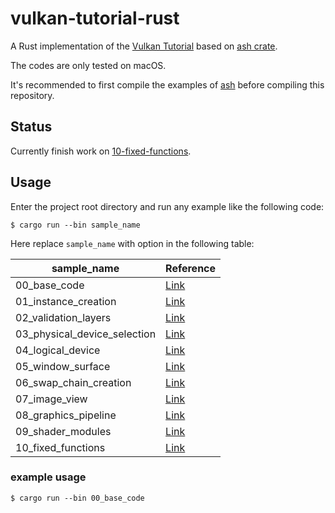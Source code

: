 # vulkan-tutorial-rust

A Rust implementation of the [Vulkan Tutorial](https://vulkan-tutorial.com) based on [ash crate](https://crates.io/crates/ash).

The codes are only tested on macOS.

It's recommended to first compile the examples of [ash](https://github.com/MaikKlein/ash) before compiling this repository.

## Status

Currently finish work on [10-fixed-functions](https://vulkan-tutorial.com/Drawing_a_triangle/Graphics_pipeline_basics/Fixed_functions).

## Usage

Enter the project root directory and run any example like the following code:

```shell
$ cargo run --bin sample_name
```

Here replace `sample_name` with option in the following table:

| sample_name                  | Reference                                                    |
| ---------------------------- | ------------------------------------------------------------ |
| 00_base_code                 | [Link](https://vulkan-tutorial.com/Drawing_a_triangle/Setup/Base_code) |
| 01_instance_creation         | [Link](https://vulkan-tutorial.com/Drawing_a_triangle/Setup/Instance) |
| 02_validation_layers         | [Link](https://vulkan-tutorial.com/Drawing_a_triangle/Setup/Validation_layers) |
| 03_physical_device_selection | [Link](https://vulkan-tutorial.com/Drawing_a_triangle/Setup/Physical_devices_and_queue_families) |
| 04_logical_device            | [Link](https://vulkan-tutorial.com/Drawing_a_triangle/Setup/Logical_device_and_queues) |
| 05_window_surface            | [Link](https://vulkan-tutorial.com/Drawing_a_triangle/Presentation/Window_surface) |
| 06_swap_chain_creation       | [Link](https://vulkan-tutorial.com/Drawing_a_triangle/Presentation/Swap_chain) |
| 07_image_view                | [Link](https://vulkan-tutorial.com/Drawing_a_triangle/Presentation/Image_views) |
| 08_graphics_pipeline         | [Link](https://vulkan-tutorial.com/Drawing_a_triangle/Graphics_pipeline_basics) |
| 09_shader_modules            | [Link](https://vulkan-tutorial.com/Drawing_a_triangle/Graphics_pipeline_basics/Shader_modules) |
| 10_fixed_functions           | [Link](https://vulkan-tutorial.com/Drawing_a_triangle/Graphics_pipeline_basics/Fixed_functions) |

### example usage

```
$ cargo run --bin 00_base_code
```

